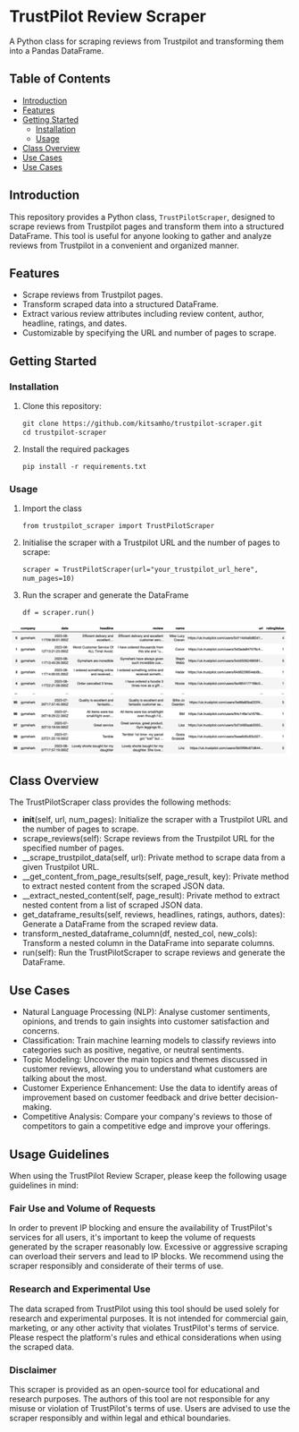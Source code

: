 # TrustPilot Review Scraper

A Python class for scraping reviews from Trustpilot and transforming them into a Pandas DataFrame.

## Table of Contents

- [Introduction](#introduction)
- [Features](#features)
- [Getting Started](#getting-started)
  - [Installation](#installation)
  - [Usage](#usage)
- [Class Overview](#class-overview)
- [Use Cases](#use-cases)
- [Use Cases](#usage-guidelines)



## Introduction

This repository provides a Python class, `TrustPilotScraper`, designed to scrape reviews from Trustpilot pages and transform them into a structured DataFrame. This tool is useful for anyone looking to gather and analyze reviews from Trustpilot in a convenient and organized manner.

## Features

- Scrape reviews from Trustpilot pages.
- Transform scraped data into a structured DataFrame.
- Extract various review attributes including review content, author, headline, ratings, and dates.
- Customizable by specifying the URL and number of pages to scrape.

## Getting Started

### Installation

1. Clone this repository:

   ```
   git clone https://github.com/kitsamho/trustpilot-scraper.git
   cd trustpilot-scraper
   ```
   

2. Install the required packages

    ```
    pip install -r requirements.txt
    ```


### Usage

1. Import the class
    ```
    from trustpilot_scraper import TrustPilotScraper
    ```

2. Initialise the scraper with a Trustpilot URL and the number of pages to scrape:
    ```
    scraper = TrustPilotScraper(url="your_trustpilot_url_here", num_pages=10)
    ```
   
3. Run the scraper and generate the DataFrame
    ```
   df = scraper.run()
    ```
![Example DataFrame](assets/example_df.png)



## Class Overview

The TrustPilotScraper class provides the following methods:

- __init__(self, url, num_pages): Initialize the scraper with a Trustpilot URL and the number of pages to scrape.
- scrape_reviews(self): Scrape reviews from the Trustpilot URL for the specified number of pages.
- __scrape_trustpilot_data(self, url): Private method to scrape data from a given Trustpilot URL.
- __get_content_from_page_results(self, page_result, key): Private method to extract nested content from the scraped JSON data.
- __extract_nested_content(self, page_result): Private method to extract nested content from a list of scraped JSON data.
- get_dataframe_results(self, reviews, headlines, ratings, authors, dates): Generate a DataFrame from the scraped review data.
- transform_nested_dataframe_column(df, nested_col, new_cols): Transform a nested column in the DataFrame into separate columns.
- run(self): Run the TrustPilotScraper to scrape reviews and generate the DataFrame.

## Use Cases

- Natural Language Processing (NLP): Analyse customer sentiments, opinions, and trends to gain insights into customer satisfaction and concerns.
- Classification: Train machine learning models to classify reviews into categories such as positive, negative, or neutral sentiments.
- Topic Modeling: Uncover the main topics and themes discussed in customer reviews, allowing you to understand what customers are talking about the most.
- Customer Experience Enhancement: Use the data to identify areas of improvement based on customer feedback and drive better decision-making.
- Competitive Analysis: Compare your company's reviews to those of competitors to gain a competitive edge and improve your offerings.


## Usage Guidelines

When using the TrustPilot Review Scraper, please keep the following usage guidelines in mind:

### Fair Use and Volume of Requests

In order to prevent IP blocking and ensure the availability of TrustPilot's services for all users, it's important to keep the volume of requests generated by the scraper reasonably low. Excessive or aggressive scraping can overload their servers and lead to IP blocks. We recommend using the scraper responsibly and considerate of their terms of use.

### Research and Experimental Use

The data scraped from TrustPilot using this tool should be used solely for research and experimental purposes. It is not intended for commercial gain, marketing, or any other activity that violates TrustPilot's terms of service. Please respect the platform's rules and ethical considerations when using the scraped data.

### Disclaimer

This scraper is provided as an open-source tool for educational and research purposes. The authors of this tool are not responsible for any misuse or violation of TrustPilot's terms of use. Users are advised to use the scraper responsibly and within legal and ethical boundaries.
